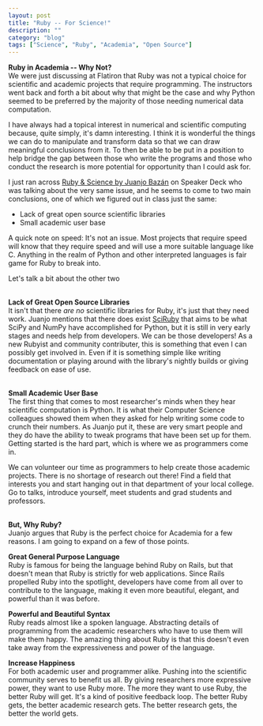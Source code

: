 ```yaml
---
layout: post
title: "Ruby -- For Science!"
description: ""
category: "blog"
tags: ["Science", "Ruby", "Academia", "Open Source"]
---
```


**Ruby in Academia -- Why Not?**  
We were just discussing at Flatiron that Ruby was not a typical choice for scientific and academic projects that require programming. The instructors went back and forth a bit about why that might be the case and why Python seemed to be preferred by the majority of those needing numerical data computation.

I have always had a topical interest in numerical and scientific computing because, quite simply, it's damn interesting. I think it is wonderful the things we can do to manipulate and transform data so that we can draw meaningful conclusions from it. To then be able to be put in a position to help bridge the gap between those who write the programs and those who conduct the research is more potential for opportunity than I could ask for.

I just ran across [Ruby & Science by Juanjo Bazán](https://speakerdeck.com/xuanxu/ruby-and-science) on Speaker Deck who was talking about the very same issue, and he seems to come to two main conclusions, one of which we figured out in class just the same:

* Lack of great open source scientific libraries
* Small academic user base

A quick note on speed: It's not an issue. Most projects that require speed will know that they require speed and will use a more suitable language like C. Anything in the realm of Python and other interpreted languages is fair game for Ruby to break into.

Let's talk a bit about the other two
<br/>
<br/>

**Lack of Great Open Source Libraries**  
It isn't that there _are no_ scientific libraries for Ruby, it's just that they need work. Juanjo mentions that there does exist [SciRuby](http://www.sciruby.com) that aims to be what SciPy and NumPy have accomplished for Python, but it is still in very early stages and needs help from developers. We can be those developers! As a new Rubyist and community contributer, this is something that even I can possibly get involved in. Even if it is something simple like writing documentation or playing around with the library's nightly builds or giving feedback on ease of use.
<br/>
<br/>

**Small Academic User Base**  
The first thing that comes to most researcher's minds when they hear scientific computation is Python. It is what their Computer Science colleagues showed them when they asked for help writing some code to crunch their numbers. As Juanjo put it, these are very smart people and they do have the ability to tweak programs that have been set up for them. Getting started is the hard part, which is where we as programmers come in.

We can volunteer our time as programmers to help create those academic projects. There is no shortage of research out there! Find a field that interests you and start hanging out in that department of your local college. Go to talks, introduce yourself, meet students and grad students and professors.
<br/>
<br/>

**But, Why Ruby?**  
Juanjo argues that Ruby is the perfect choice for Academia for a few reasons. I am going to expand on a few of those points.

**Great General Purpose Language**  
Ruby is famous for being the language behind Ruby on Rails, but that doesn't mean that Ruby is strictly for web applications. Since Rails propelled Ruby into the spotlight, developers have come from all over to contribute to the language, making it even more beautiful, elegant, and powerful than it was before.

**Powerful and Beautiful Syntax**  
Ruby reads almost like a spoken language. Abstracting details of programming from the academic researchers who have to use them will make them happy. The amazing thing about Ruby is that this doesn't even take away from the expressiveness and power of the language.

**Increase Happiness**  
For both academic user and programmer alike. Pushing into the scientific community serves to benefit us all. By giving researchers more expressive power, they want to use Ruby more. The more they want to use Ruby, the better Ruby will get. It's a kind of positive feedback loop. The better Ruby gets, the better academic research gets. The better research gets, the better the world gets.

